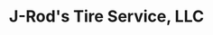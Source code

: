 ---
title: "J-Rod's Tire Service, LLC"
url: /sharon-springs/j-rods-tire-service-llc/
shop: tyres
---